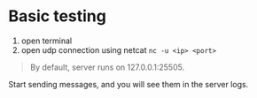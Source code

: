 # Basic testing

1. open terminal
2. open udp connection using netcat `nc -u <ip> <port>`

> By default, server runs on 127.0.0.1:25505.

Start sending messages, and you will see them in the server logs.